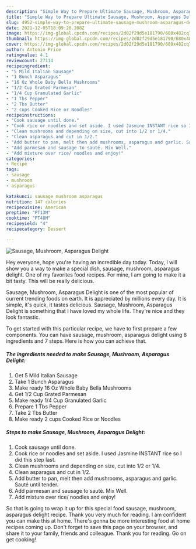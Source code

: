 ```yaml
---
description: "Simple Way to Prepare Ultimate Sausage, Mushroom, Asparagus Delight"
title: "Simple Way to Prepare Ultimate Sausage, Mushroom, Asparagus Delight"
slug: 4952-simple-way-to-prepare-ultimate-sausage-mushroom-asparagus-delight
date: 2021-12-05T18:09:28.208Z
image: https://img-global.cpcdn.com/recipes/2d02f29d5e181790/680x482cq70/sausage-mushroom-asparagus-delight-recipe-main-photo.jpg
thumbnail: https://img-global.cpcdn.com/recipes/2d02f29d5e181790/680x482cq70/sausage-mushroom-asparagus-delight-recipe-main-photo.jpg
cover: https://img-global.cpcdn.com/recipes/2d02f29d5e181790/680x482cq70/sausage-mushroom-asparagus-delight-recipe-main-photo.jpg
author: Antonio Price
ratingvalue: 4.1
reviewcount: 27114
recipeingredient:
- "5 Mild Italian Sausage"
- "1 Bunch Asparagus"
- "16 Oz Whole Baby Bella Mushrooms"
- "1/2 Cup Grated Parmesan"
- "1/4 Cup Granulated Garlic"
- "1 Tbs Pepper"
- "2 Tbs Butter"
- "2 cups Cooked Rice or Noodles"
recipeinstructions:
- "Cook sausage until done."
- "Cook rice or noodles and set aside. I used Jasmine INSTANT rice so I did this step last."
- "Clean mushrooms and depending on size, cut into 1/2 or 1/4."
- "Clean asparagus and cut in 1/2."
- "Add butter to pan, melt then add mushrooms, asparagus and garlic. Sauté until tender."
- "Add parmesan and sausage to sauté. Mix Well."
- "Add mixture over rice/ noodles and enjoy!"
categories:
- Recipe
tags:
- sausage
- mushroom
- asparagus

katakunci: sausage mushroom asparagus 
nutrition: 147 calories
recipecuisine: American
preptime: "PT13M"
cooktime: "PT48M"
recipeyield: "4"
recipecategory: Dessert

---
```



![Sausage, Mushroom, Asparagus Delight](https://img-global.cpcdn.com/recipes/2d02f29d5e181790/680x482cq70/sausage-mushroom-asparagus-delight-recipe-main-photo.jpg)

Hey everyone, hope you're having an incredible day today. Today, I will show you a way to make a special dish, sausage, mushroom, asparagus delight. One of my favorites food recipes. For mine, I am going to make it a bit tasty. This will be really delicious.



Sausage, Mushroom, Asparagus Delight is one of the most popular of current trending foods on earth. It is appreciated by millions every day. It is simple, it's quick, it tastes delicious. Sausage, Mushroom, Asparagus Delight is something that I have loved my whole life. They're nice and they look fantastic.


To get started with this particular recipe, we have to first prepare a few components. You can have sausage, mushroom, asparagus delight using 8 ingredients and 7 steps. Here is how you can achieve that.

<!--inarticleads1-->

##### The ingredients needed to make Sausage, Mushroom, Asparagus Delight:

1. Get 5 Mild Italian Sausage
1. Take 1 Bunch Asparagus
1. Make ready 16 Oz Whole Baby Bella Mushrooms
1. Get 1/2 Cup Grated Parmesan
1. Make ready 1/4 Cup Granulated Garlic
1. Prepare 1 Tbs Pepper
1. Take 2 Tbs Butter
1. Make ready 2 cups Cooked Rice or Noodles




<!--inarticleads2-->

##### Steps to make Sausage, Mushroom, Asparagus Delight:

1. Cook sausage until done.
1. Cook rice or noodles and set aside. I used Jasmine INSTANT rice so I did this step last.
1. Clean mushrooms and depending on size, cut into 1/2 or 1/4.
1. Clean asparagus and cut in 1/2.
1. Add butter to pan, melt then add mushrooms, asparagus and garlic. Sauté until tender.
1. Add parmesan and sausage to sauté. Mix Well.
1. Add mixture over rice/ noodles and enjoy!




So that is going to wrap it up for this special food sausage, mushroom, asparagus delight recipe. Thank you very much for reading. I am confident you can make this at home. There's gonna be more interesting food at home recipes coming up. Don't forget to save this page on your browser, and share it to your family, friends and colleague. Thank you for reading. Go on get cooking!
